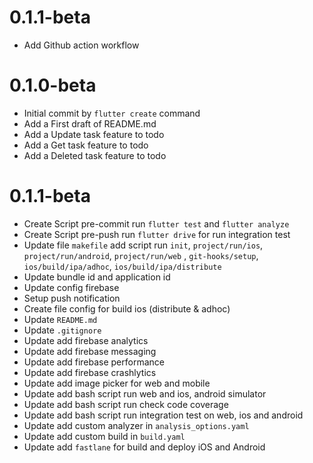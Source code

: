 # 0.1.1-beta

* Add Github action workflow

# 0.1.0-beta

* Initial commit by `flutter create` command
* Add a First draft of README.md
* Add a Update task feature to todo
* Add a Get task feature to todo
* Add a Deleted task feature to todo

# 0.1.1-beta

* Create Script pre-commit run `flutter test` and `flutter analyze`
* Create Script pre-push run `flutter drive` for run integration test
* Update file `makefile` add script run `init`, `project/run/ios`, `project/run/android`, `project/run/web`
  , `git-hooks/setup`, `ios/build/ipa/adhoc`,  `ios/build/ipa/distribute`
* Update bundle id and application id
* Update config firebase
* Setup push notification
* Create file config for build ios (distribute & adhoc)
* Update `README.md`
* Update `.gitignore`
* Update add firebase analytics
* Update add firebase messaging
* Update add firebase performance
* Update add firebase crashlytics
* Update add image picker for web and mobile
* Update add bash script run web and ios, android simulator
* Update add bash script run check code coverage
* Update add bash script run integration test on web, ios and android
* Update add custom analyzer in `analysis_options.yaml`
* Update add custom build in `build.yaml`
* Update add `fastlane` for build and deploy iOS and Android
